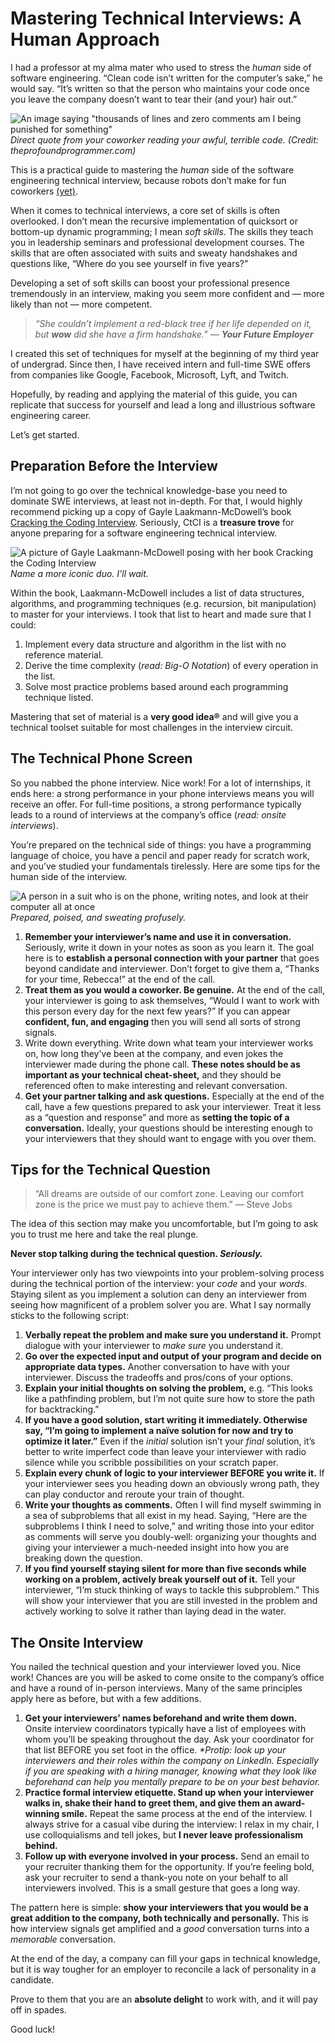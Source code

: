 # Mastering Technical Interviews: A Human Approach

I had a professor at my alma mater who used to stress the _human_ side of software engineering. “Clean code isn’t written for the computer’s sake,” he would say. “It’s written so that the person who maintains your code once you leave the company doesn’t want to tear their (and your) hair out.”

![An image saying "thousands of lines and zero comments am I being punished for something"](https://miro.medium.com/max/1400/1*-ARRaJ7x1dka1unE-xI_PQ.jpeg)
*Direct quote from your coworker reading your awful, terrible code. (Credit: theprofoundprogrammer.com)*

This is a practical guide to mastering the _human_ side of the software engineering technical interview, because robots don’t make for fun coworkers [(yet)](https://www.youtube.com/watch?v=rVlhMGQgDkY).

When it comes to technical interviews, a core set of skills is often overlooked. I don’t mean the recursive implementation of quicksort or bottom-up dynamic programming; I mean _soft skills_. The skills they teach you in leadership seminars and professional development courses. The skills that are often associated with suits and sweaty handshakes and questions like, “Where do you see yourself in five years?”

Developing a set of soft skills can boost your professional presence tremendously in an interview, making you seem more confident and — more likely than not — more competent.

> _“She couldn’t implement a red-black tree if her life depended on it, but **wow** did she have a firm handshake.” — **Your Future Employer**_

I created this set of techniques for myself at the beginning of my third year of undergrad. Since then, I have received intern and full-time SWE offers from companies like Google, Facebook, Microsoft, Lyft, and Twitch.

Hopefully, by reading and applying the material of this guide, you can replicate that success for yourself and lead a long and illustrious software engineering career.

Let’s get started.

## Preparation Before the Interview

I’m not going to go over the technical knowledge-base you need to dominate SWE interviews, at least not in-depth. For that, I would highly recommend picking up a copy of Gayle Laakmann-McDowell’s book [Cracking the Coding Interview](https://www.amazon.com/Cracking-Coding-Interview-Programming-Questions/dp/0984782850/). Seriously, CtCI is a **treasure trove** for anyone preparing for a software engineering technical interview.

![A picture of Gayle Laakmann-McDowell posing with her book Cracking the Coding Interview](https://miro.medium.com/max/1018/1*o3mhuIUDkFH5ewrTHAli5w.jpeg)
*Name a more iconic duo. I’ll wait.*

Within the book, Laakmann-McDowell includes a list of data structures, algorithms, and programming techniques (e.g. recursion, bit manipulation) to master for your interviews. I took that list to heart and made sure that I could:

1. Implement every data structure and algorithm in the list with no reference material.
2. Derive the time complexity (_read: Big-O Notation_) of every operation in the list.
3. Solve most practice problems based around each programming technique listed.

Mastering that set of material is a **very good idea®** and will give you a technical toolset suitable for most challenges in the interview circuit.

## The Technical Phone Screen

So you nabbed the phone interview. Nice work! For a lot of internships, it ends here: a strong performance in your phone interviews means you will receive an offer. For full-time positions, a strong performance typically leads to a round of interviews at the company’s office (_read: onsite interviews_).

You’re prepared on the technical side of things: you have a programming language of choice, you have a pencil and paper ready for scratch work, and you’ve studied your fundamentals tirelessly. Here are some tips for the human side of the interview.

![A person in a suit who is on the phone, writing notes, and look at their computer all at once](https://miro.medium.com/max/850/1*4F0q31_Fq-EcS000uMIZcQ.jpeg)
*Prepared, poised, and sweating profusely.*

1. **Remember your interviewer’s name and use it in conversation.** Seriously, write it down in your notes as soon as you learn it. The goal here is to **establish a personal connection with your partner** that goes beyond candidate and interviewer. Don’t forget to give them a, “Thanks for your time, Rebecca!” at the end of the call.
2. **Treat them as you would a coworker. Be genuine.** At the end of the call, your interviewer is going to ask themselves, “Would I want to work with this person every day for the next few years?” If you can appear **confident, fun, and engaging** then you will send all sorts of strong signals.
3. Write down everything. Write down what team your interviewer works on, how long they’ve been at the company, and even jokes the interviewer made during the phone call. **These notes should be as important as your technical cheat-sheet,** and they should be referenced often to make interesting and relevant conversation.
4. **Get your partner talking and ask questions.** Especially at the end of the call, have a few questions prepared to ask your interviewer. Treat it less as a “question and response” and more as **setting the topic of a conversation.** Ideally, your questions should be interesting enough to your interviewers that they should want to engage with you over them.

## Tips for the Technical Question

> “All dreams are outside of our comfort zone. Leaving our comfort zone is the price we must pay to achieve them.” — Steve Jobs

The idea of this section may make you uncomfortable, but I’m going to ask you to trust me here and take the real plunge.

**Never stop talking during the technical question. _Seriously._**

Your interviewer only has two viewpoints into your problem-solving process during the technical portion of the interview: your _code_ and your _words_. Staying silent as you implement a solution can deny an interviewer from seeing how magnificent of a problem solver you are. What I say normally sticks to the following script:

1. **Verbally repeat the problem and make sure you understand it.** Prompt dialogue with your interviewer to _make sure_ you understand it.
2. **Go over the expected input and output of your program and decide on appropriate data types.** Another conversation to have with your interviewer. Discuss the tradeoffs and pros/cons of your options.
3. **Explain your initial thoughts on solving the problem,** e.g. “This looks like a pathfinding problem, but I’m not quite sure how to store the path for backtracking.”
4. **If you have a good solution, start writing it immediately. Otherwise say, “I’m going to implement a naïve solution for now and try to optimize it later.”** Even if the _initial_ solution isn’t your _final_ solution, it’s better to write imperfect code than leave your interviewer with radio silence while you scribble possibilities on your scratch paper.
5. **Explain every chunk of logic to your interviewer BEFORE you write it.** If your interviewer sees you heading down an obviously wrong path, they can play conductor and reroute your train of thought.
6. **Write your thoughts as comments.** Often I will find myself swimming in a sea of subproblems that all exist in my head. Saying, “Here are the subproblems I think I need to solve,” and writing those into your editor as comments will serve you doubly-well: organizing your thoughts and giving your interviewer a much-needed insight into how you are breaking down the question.
7. **If you find yourself staying silent for more than five seconds while working on a problem, actively break yourself out of it.** Tell your interviewer, “I’m stuck thinking of ways to tackle this subproblem.” This will show your interviewer that you are still invested in the problem and actively working to solve it rather than laying dead in the water.

## The Onsite Interview

You nailed the technical question and your interviewer loved you. Nice work! Chances are you will be asked to come onsite to the company’s office and have a round of in-person interviews. Many of the same principles apply here as before, but with a few additions.

1. **Get your interviewers’ names beforehand and write them down.** Onsite interview coordinators typically have a list of employees with whom you’ll be speaking throughout the day. Ask your coordinator for that list BEFORE you set foot in the office. _*Protip: look up your interviewers and their roles within the company on LinkedIn. Especially if you are speaking with a hiring manager, knowing what they look like beforehand can help you mentally prepare to be on your best behavior._
2. **Practice formal interview etiquette. Stand up when your interviewer walks in, shake their hand to greet them, and give them an award-winning smile.** Repeat the same process at the end of the interview. I always strive for a casual vibe during the interview: I relax in my chair, I use colloquialisms and tell jokes, but **I never leave professionalism behind.**
3. **Follow up with everyone involved in your process.** Send an email to your recruiter thanking them for the opportunity. If you’re feeling bold, ask your recruiter to send a thank-you note on your behalf to all interviewers involved. This is a small gesture that goes a long way.

The pattern here is simple: **show your interviewers that you would be a great addition to the company, both technically and personally.** This is how interview signals get amplified and a _good_ conversation turns into a _memorable_ conversation.

At the end of the day, a company can fill your gaps in technical knowledge, but it is way tougher for an employer to reconcile a lack of personality in a candidate.

Prove to them that you are an **absolute delight** to work with, and it will pay off in spades.

Good luck!